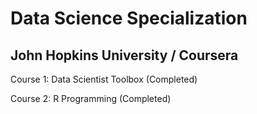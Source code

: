 # Data Science Specialization 
## John Hopkins University / Coursera

Course 1: Data Scientist Toolbox (Completed)

Course 2: R Programming (Completed)
